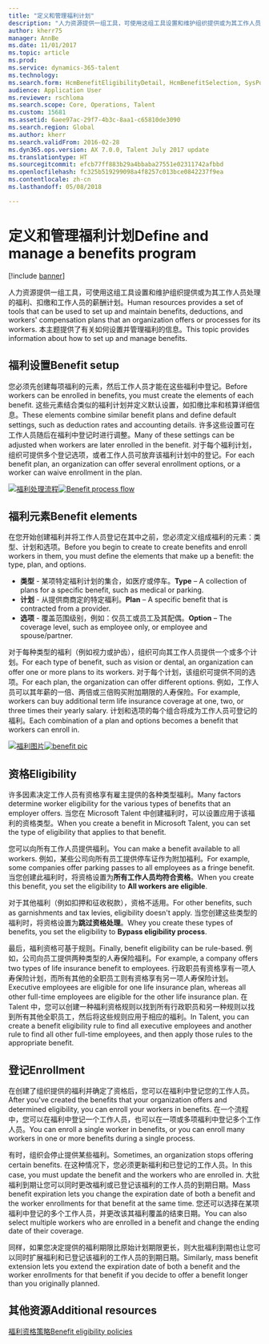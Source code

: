 ```yaml
---
title: "定义和管理福利计划"
description: "人力资源提供一组工具，可使用这组工具设置和维护组织提供或为其工作人员处理的福利、扣缴和工作人员的薪酬计划。 本文章提供了有关如何设置管理福利的信息。"
author: kherr75
manager: AnnBe
ms.date: 11/01/2017
ms.topic: article
ms.prod: 
ms.service: dynamics-365-talent
ms.technology: 
ms.search.form: HcmBenefitEligibilityDetail, HcmBenefitSelection, SysPolicyListPage, SysPolicySourceDocumentRuleType
audience: Application User
ms.reviewer: rschloma
ms.search.scope: Core, Operations, Talent
ms.custom: 15681
ms.assetid: 6aee97ac-29f7-4b3c-8aa1-c65810de3090
ms.search.region: Global
ms.author: kherr
ms.search.validFrom: 2016-02-28
ms.dyn365.ops.version: AX 7.0.0, Talent July 2017 update
ms.translationtype: HT
ms.sourcegitcommit: efcb77ff883b29a4bbaba27551e02311742afbbd
ms.openlocfilehash: fc325b519299098a4f8257c013bce0842237f9ea
ms.contentlocale: zh-cn
ms.lasthandoff: 05/08/2018

---
```


# <a name="define-and-manage-a-benefits-program"></a><span data-ttu-id="70fec-104">定义和管理福利计划</span><span class="sxs-lookup"><span data-stu-id="70fec-104">Define and manage a benefits program</span></span>

[!include [banner](includes/banner.md)]

<span data-ttu-id="70fec-105">人力资源提供一组工具，可使用这组工具设置和维护组织提供或为其工作人员处理的福利、扣缴和工作人员的薪酬计划。</span><span class="sxs-lookup"><span data-stu-id="70fec-105">Human resources provides a set of tools that can be used to set up and maintain benefits, deductions, and workers' compensation plans that an organization offers or processes for its workers.</span></span> <span data-ttu-id="70fec-106">本主题提供了有关如何设置并管理福利的信息。</span><span class="sxs-lookup"><span data-stu-id="70fec-106">This topic provides information about how to set up and manage benefits.</span></span>

<a name="benefit-setup"></a><span data-ttu-id="70fec-107">福利设置</span><span class="sxs-lookup"><span data-stu-id="70fec-107">Benefit setup</span></span>
-------------

<span data-ttu-id="70fec-108">您必须先创建每项福利的元素，然后工作人员才能在这些福利中登记。</span><span class="sxs-lookup"><span data-stu-id="70fec-108">Before workers can be enrolled in benefits, you must create the elements of each benefit.</span></span> <span data-ttu-id="70fec-109">这些元素结合类似的福利计划并定义默认设置，如扣缴比率和核算详细信息。</span><span class="sxs-lookup"><span data-stu-id="70fec-109">These elements combine similar benefit plans and define default settings, such as deduction rates and accounting details.</span></span> <span data-ttu-id="70fec-110">许多这些设置可在工作人员随后在福利中登记时进行调整。</span><span class="sxs-lookup"><span data-stu-id="70fec-110">Many of these settings can be adjusted when workers are later enrolled in the benefit.</span></span> <span data-ttu-id="70fec-111">对于每个福利计划，组织可提供多个登记选项，或者工作人员可放弃该福利计划中的登记。</span><span class="sxs-lookup"><span data-stu-id="70fec-111">For each benefit plan, an organization can offer several enrollment options, or a worker can waive enrollment in the plan.</span></span> 

<span data-ttu-id="70fec-112">[![福利处理流程](./media/benefit-process-flow1.png)](./media/benefit-process-flow1.png)</span><span class="sxs-lookup"><span data-stu-id="70fec-112">[![Benefit process flow](./media/benefit-process-flow1.png)](./media/benefit-process-flow1.png)</span></span>

## <a name="benefit-elements"></a><span data-ttu-id="70fec-113">福利元素</span><span class="sxs-lookup"><span data-stu-id="70fec-113">Benefit elements</span></span>
<span data-ttu-id="70fec-114">在您开始创建福利并将工作人员登记在其中之前，您必须定义组成福利的元素：类型、计划和选项。</span><span class="sxs-lookup"><span data-stu-id="70fec-114">Before you begin to create to create benefits and enroll workers in them, you must define the elements that make up a benefit: the type, plan, and options.</span></span>

-   <span data-ttu-id="70fec-115">**类型** - 某项特定福利计划的集合，如医疗或停车。</span><span class="sxs-lookup"><span data-stu-id="70fec-115">**Type** – A collection of plans for a specific benefit, such as medical or parking.</span></span>
-   <span data-ttu-id="70fec-116">**计划** - 从提供商商定的特定福利。</span><span class="sxs-lookup"><span data-stu-id="70fec-116">**Plan** – A specific benefit that is contracted from a provider.</span></span>
-   <span data-ttu-id="70fec-117">**选项** - 覆盖范围级别，例如：仅员工或员工及其配偶。</span><span class="sxs-lookup"><span data-stu-id="70fec-117">**Option** – The coverage level, such as employee only, or employee and spouse/partner.</span></span>

<span data-ttu-id="70fec-118">对于每种类型的福利（例如视力或护齿），组织可向其工作人员提供一个或多个计划。</span><span class="sxs-lookup"><span data-stu-id="70fec-118">For each type of benefit, such as vision or dental, an organization can offer one or more plans to its workers.</span></span> <span data-ttu-id="70fec-119">对于每个计划，该组织可提供不同的选项。</span><span class="sxs-lookup"><span data-stu-id="70fec-119">For each plan, the organization can offer different options.</span></span> <span data-ttu-id="70fec-120">例如，工作人员可以其年薪的一倍、两倍或三倍购买附加期限的人寿保险。</span><span class="sxs-lookup"><span data-stu-id="70fec-120">For example, workers can buy additional term life insurance coverage at one, two, or three times their yearly salary.</span></span> <span data-ttu-id="70fec-121">计划和选项的每个组合将成为工作人员可登记的福利。</span><span class="sxs-lookup"><span data-stu-id="70fec-121">Each combination of a plan and options becomes a benefit that workers can enroll in.</span></span> 

<span data-ttu-id="70fec-122">[![福利图片](./media/benefit-pic.png)](./media/benefit-pic.png)</span><span class="sxs-lookup"><span data-stu-id="70fec-122">[![benefit pic](./media/benefit-pic.png)](./media/benefit-pic.png)</span></span>

## <a name="eligibility"></a><span data-ttu-id="70fec-123">资格</span><span class="sxs-lookup"><span data-stu-id="70fec-123">Eligibility</span></span>
<span data-ttu-id="70fec-124">许多因素决定工作人员有资格享有雇主提供的各种类型福利。</span><span class="sxs-lookup"><span data-stu-id="70fec-124">Many factors determine worker eligibility for the various types of benefits that an employer offers.</span></span> <span data-ttu-id="70fec-125">当您在 Microsoft Talent 中创建福利时，可以设置应用于该福利的资格类型。</span><span class="sxs-lookup"><span data-stu-id="70fec-125">When you create a benefit in Microsoft Talent, you can set the type of eligibility that applies to that benefit.</span></span> 

<span data-ttu-id="70fec-126">您可以向所有工作人员提供福利。</span><span class="sxs-lookup"><span data-stu-id="70fec-126">You can make a benefit available to all workers.</span></span> <span data-ttu-id="70fec-127">例如，某些公司向所有员工提供停车证作为附加福利。</span><span class="sxs-lookup"><span data-stu-id="70fec-127">For example, some companies offer parking passes to all employees as a fringe benefit.</span></span> <span data-ttu-id="70fec-128">当您创建此福利时，将资格设置为**所有工作人员均符合资格**。</span><span class="sxs-lookup"><span data-stu-id="70fec-128">When you create this benefit, you set the eligibility to **All workers are eligible**.</span></span> 

<span data-ttu-id="70fec-129">对于其他福利（例如扣押和征收税款），资格不适用。</span><span class="sxs-lookup"><span data-stu-id="70fec-129">For other benefits, such as garnishments and tax levies, eligibility doesn't apply.</span></span> <span data-ttu-id="70fec-130">当您创建这些类型的福利时，将资格设置为**跳过资格处理**。</span><span class="sxs-lookup"><span data-stu-id="70fec-130">Whey you create these types of benefits, you set the eligibility to **Bypass eligibility process**.</span></span> 

<span data-ttu-id="70fec-131">最后，福利资格可基于规则。</span><span class="sxs-lookup"><span data-stu-id="70fec-131">Finally, benefit eligibility can be rule-based.</span></span> <span data-ttu-id="70fec-132">例如，公司向员工提供两种类型的人寿保险福利。</span><span class="sxs-lookup"><span data-stu-id="70fec-132">For example, a company offers two types of life insurance benefit to employees.</span></span> <span data-ttu-id="70fec-133">行政职员有资格享有一项人寿保险计划，而所有其他的全职员工则有资格享有另一项人寿保险计划。</span><span class="sxs-lookup"><span data-stu-id="70fec-133">Executive employees are eligible for one life insurance plan, whereas all other full-time employees are eligible for the other life insurance plan.</span></span> <span data-ttu-id="70fec-134">在 Talent 中，您可以创建一种福利资格规则以找到所有行政职员和另一种规则以找到所有其他全职员工，然后将这些规则应用于相应的福利。</span><span class="sxs-lookup"><span data-stu-id="70fec-134">In Talent, you can create a benefit eligibility rule to find all executive employees and another rule to find all other full-time employees, and then apply those rules to the appropriate benefit.</span></span>

## <a name="enrollment"></a><span data-ttu-id="70fec-135">登记</span><span class="sxs-lookup"><span data-stu-id="70fec-135">Enrollment</span></span>
<span data-ttu-id="70fec-136">在创建了组织提供的福利并确定了资格后，您可以在福利中登记您的工作人员。</span><span class="sxs-lookup"><span data-stu-id="70fec-136">After you've created the benefits that your organization offers and determined eligibility, you can enroll your workers in benefits.</span></span> <span data-ttu-id="70fec-137">在一个流程中，您可以在福利中登记一个工作人员，也可以在一项或多项福利中登记多个工作人员。</span><span class="sxs-lookup"><span data-stu-id="70fec-137">You can enroll a single worker in benefits, or you can enroll many workers in one or more benefits during a single process.</span></span> 

<span data-ttu-id="70fec-138">有时，组织会停止提供某些福利。</span><span class="sxs-lookup"><span data-stu-id="70fec-138">Sometimes, an organization stops offering certain benefits.</span></span> <span data-ttu-id="70fec-139">在这种情况下，您必须更新福利和已登记的工作人员。</span><span class="sxs-lookup"><span data-stu-id="70fec-139">In this case, you must update the benefit and the workers who are enrolled in.</span></span> <span data-ttu-id="70fec-140">大批福利到期让您可以同时更改福利或已登记该福利的工作人员的到期日期。</span><span class="sxs-lookup"><span data-stu-id="70fec-140">Mass benefit expiration lets you change the expiration date of both a benefit and the worker enrollments for that benefit at the same time.</span></span> <span data-ttu-id="70fec-141">您还可以选择在某项福利中登记的多个工作人员，并更改该其福利覆盖的结束日期。</span><span class="sxs-lookup"><span data-stu-id="70fec-141">You can also select multiple workers who are enrolled in a benefit and change the ending date of their coverage.</span></span> 

<span data-ttu-id="70fec-142">同样，如果您决定提供的福利期限比原始计划期限更长，则大批福利到期也让您可以同时扩展福利和已登记该福利的工作人员的到期日期。</span><span class="sxs-lookup"><span data-stu-id="70fec-142">Similarly, mass benefit extension lets you extend the expiration date of both a benefit and the worker enrollments for that benefit if you decide to offer a benefit longer than you originally planned.</span></span>

<a name="additional-resources"></a><span data-ttu-id="70fec-143">其他资源</span><span class="sxs-lookup"><span data-stu-id="70fec-143">Additional resources</span></span>
--------

[<span data-ttu-id="70fec-144">福利资格策略</span><span class="sxs-lookup"><span data-stu-id="70fec-144">Benefit eligibility policies</span></span>](benefit-eligibility-policies.md)




